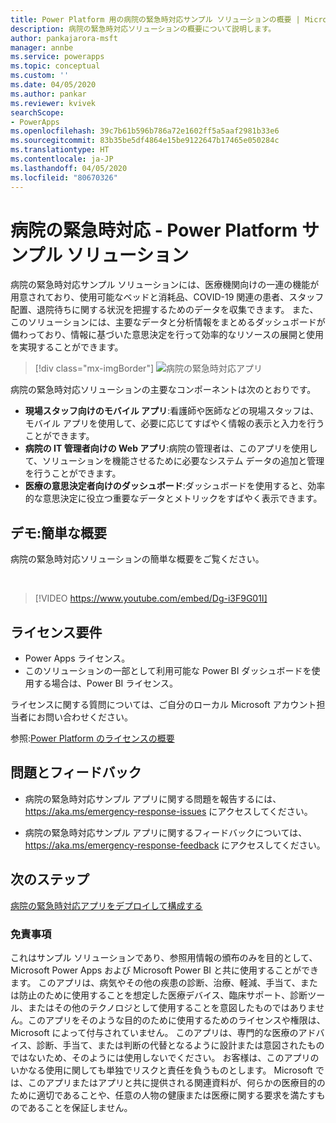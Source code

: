 ```yaml
---
title: Power Platform 用の病院の緊急時対応サンプル ソリューションの概要 | Microsoft Docs
description: 病院の緊急時対応ソリューションの概要について説明します。
author: pankajarora-msft
manager: annbe
ms.service: powerapps
ms.topic: conceptual
ms.custom: ''
ms.date: 04/05/2020
ms.author: pankar
ms.reviewer: kvivek
searchScope:
- PowerApps
ms.openlocfilehash: 39c7b61b596b786a72e1602ff5a5aaf2981b33e6
ms.sourcegitcommit: 83b35be5df4864e15be9122647b17465e050284c
ms.translationtype: HT
ms.contentlocale: ja-JP
ms.lasthandoff: 04/05/2020
ms.locfileid: "80670326"
---
```

# <a name="hospital-emergency-response---power-platform-sample-solution"></a>病院の緊急時対応 - Power Platform サンプル ソリューション

病院の緊急時対応サンプル ソリューションには、医療機関向けの一連の機能が用意されており、使用可能なベッドと消耗品、COVID-19 関連の患者、スタッフ配置、退院待ちに関する状況を把握するためのデータを収集できます。 また、このソリューションには、主要なデータと分析情報をまとめるダッシュボードが備わっており、情報に基づいた意思決定を行って効率的なリソースの展開と使用を実現することができます。

> [!div class="mx-imgBorder"] 
> ![病院の緊急時対応アプリ](media/conf-ermerg-response-solution-overview.png)

病院の緊急時対応ソリューションの主要なコンポーネントは次のとおりです。

- **現場スタッフ向けのモバイル アプリ**:看護師や医師などの現場スタッフは、モバイル アプリを使用して、必要に応じてすばやく情報の表示と入力を行うことができます。
- **病院の IT 管理者向けの Web アプリ**:病院の管理者は、このアプリを使用して、ソリューションを機能させるために必要なシステム データの追加と管理を行うことができます。
- **医療の意思決定者向けのダッシュボード**:ダッシュボードを使用すると、効率的な意思決定に役立つ重要なデータとメトリックをすばやく表示できます。

## <a name="demo-quick-overview"></a>デモ:簡単な概要

病院の緊急時対応ソリューションの簡単な概要をご覧ください。

<br/>

> [!VIDEO https://www.youtube.com/embed/Dg-i3F9G01I]

## <a name="licensing-requirements"></a>ライセンス要件

- Power Apps ライセンス。
- このソリューションの一部として利用可能な Power BI ダッシュボードを使用する場合は、Power BI ライセンス。

ライセンスに関する質問については、ご自分のローカル Microsoft アカウント担当者にお問い合わせください。

参照:[Power Platform のライセンスの概要](https://docs.microsoft.com/power-platform/admin/pricing-billing-skus)

## <a name="issues-and-feedback"></a>問題とフィードバック

- 病院の緊急時対応サンプル アプリに関する問題を報告するには、<https://aka.ms/emergency-response-issues> にアクセスしてください。

- 病院の緊急時対応サンプル アプリに関するフィードバックについては、<https://aka.ms/emergency-response-feedback> にアクセスしてください。

## <a name="next-step"></a>次のステップ

[病院の緊急時対応アプリをデプロイして構成する](deploy-configure.md)

### <a name="disclaimer"></a>免責事項

これはサンプル ソリューションであり、参照用情報の頒布のみを目的として、Microsoft Power Apps および Microsoft Power BI と共に使用することができます。 このアプリは、病気やその他の疾患の診断、治療、軽減、手当て、または防止のために使用することを想定した医療デバイス、臨床サポート、診断ツール、またはその他のテクノロジとして使用することを意図したものではありません。このアプリをそのような目的のために使用するためのライセンスや権限は、Microsoft によって付与されていません。 このアプリは、専門的な医療のアドバイス、診断、手当て、または判断の代替となるように設計または意図されたものではないため、そのようには使用しないでください。 お客様は、このアプリのいかなる使用に関しても単独でリスクと責任を負うものとします。 Microsoft では、このアプリまたはアプリと共に提供される関連資料が、何らかの医療目的のために適切であることや、任意の人物の健康または医療に関する要求を満たすものであることを保証しません。
